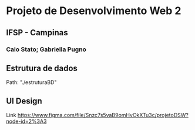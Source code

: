 # Projeto de Desenvolvimento Web 2
## IFSP - Campinas
### Caio Stato; Gabriella Pugno

## Estrutura de dados
Path: "./estruturaBD"

## UI Design
Link https://www.figma.com/file/Snzc7s5vaB9omHvOkXTu3c/projetoDSW?node-id=2%3A3
